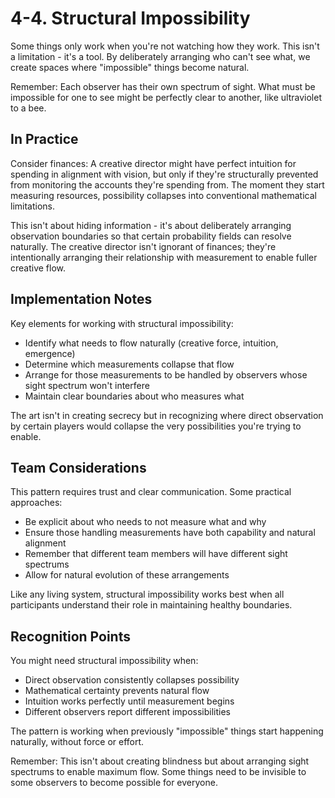 # 4-4. Structural Impossibility

Some things only work when you're not watching how they work. This isn't a limitation - it's a tool. By deliberately arranging who can't see what, we create spaces where "impossible" things become natural.

Remember: Each observer has their own spectrum of sight. What must be impossible for one to see might be perfectly clear to another, like ultraviolet to a bee.

## In Practice

Consider finances: A creative director might have perfect intuition for spending in alignment with vision, but only if they're structurally prevented from monitoring the accounts they're spending from. The moment they start measuring resources, possibility collapses into conventional mathematical limitations.

This isn't about hiding information - it's about deliberately arranging observation boundaries so that certain probability fields can resolve naturally. The creative director isn't ignorant of finances; they're intentionally arranging their relationship with measurement to enable fuller creative flow.

## Implementation Notes

Key elements for working with structural impossibility:

* Identify what needs to flow naturally (creative force, intuition, emergence)
* Determine which measurements collapse that flow
* Arrange for those measurements to be handled by observers whose sight spectrum won't interfere
* Maintain clear boundaries about who measures what

The art isn't in creating secrecy but in recognizing where direct observation by certain players would collapse the very possibilities you're trying to enable.

## Team Considerations

This pattern requires trust and clear communication. Some practical approaches:

* Be explicit about who needs to not measure what and why
* Ensure those handling measurements have both capability and natural alignment
* Remember that different team members will have different sight spectrums
* Allow for natural evolution of these arrangements

Like any living system, structural impossibility works best when all participants understand their role in maintaining healthy boundaries.

## Recognition Points

You might need structural impossibility when:

* Direct observation consistently collapses possibility
* Mathematical certainty prevents natural flow
* Intuition works perfectly until measurement begins
* Different observers report different impossibilities

The pattern is working when previously "impossible" things start happening naturally, without force or effort.

Remember: This isn't about creating blindness but about arranging sight spectrums to enable maximum flow. Some things need to be invisible to some observers to become possible for everyone.
